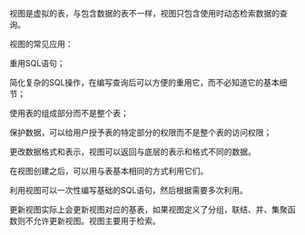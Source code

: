 视图是虚拟的表，与包含数据的表不一样，视图只包含使用时动态检索数据的查询。

视图的常见应用：

重用SQL语句；

简化复杂的SQL操作，在编写查询后可以方便的重用它，而不必知道它的基本细节；

使用表的组成部分而不是整个表；

保护数据，可以给用户授予表的特定部分的权限而不是整个表的访问权限；

更改数据格式和表示，视图可以返回与底层的表示和格式不同的数据。



在视图创建之后，可以用与表基本相同的方式利用它们。



利用视图可以一次性编写基础的SQL语句，然后根据需要多次利用。

更新视图实际上会更新视图对应的基表，如果视图定义了分组，联结、并、集聚函数则不允许更新视图。视图主要用于检索。